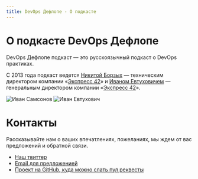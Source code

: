```yaml
---
title: DevOps Дефлопе - О подкасте
---
```


# О подкасте DevOps Дефлопе

DevOps Дефлопе подкаст — это русскоязычный подкаст о DevOps практиках.

С 2013 года подкаст ведется [Никитой Борзых](https://twitter.com/ex_sample) — техническим директором компании
«[Экспресс 42](http://express42.com)» и [Иваном Евтуховичем](http://evtuhovich.ru/about) — генеральным директором компании
«[Экспресс 42](http://express42.com)».

<div>
  <img src="/images/sample.jpg" title="Иван Самсонов" />
  <img src="/images/brun.jpg" title="Иван Евтухович" />
</div>

# Контакты

Рассказывайте нам о ваших впечатлениях, пожеланиях, мы ждем от вас предложений и обратной связи.

* [Наш твиттер](https://twitter.com/#!/rubynoname)
* [Email для предложенией](mailto:evtuhovich@gmail.com)
* [Проект на GitHub, куда можно слать пул реквесты](https://github.com/rubynoname/ShowNotes)
